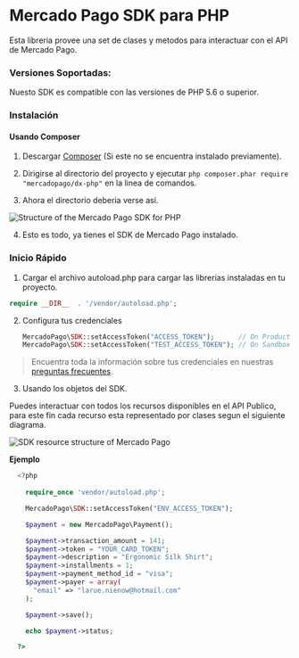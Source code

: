 # Mercado Pago SDK para PHP

Esta libreria provee una set de clases y metodos para interactuar con el API de Mercado Pago.

### Versiones Soportadas:

Nuesto SDK es compatible con las versiones de PHP 5.6 o superior.

### Instalación 

#### Usando Composer

1) Descargar [Composer](https://getcomposer.org/download/) (Si este no se encuentra instalado previamente).

2) Dirigirse al directorio del proyecto y ejecutar `php composer.phar require "mercadopago/dx-php"` en la linea de comandos.

3) Ahora el directorio deberia verse asi.

![Structure of the Mercado Pago SDK for PHP](https://user-images.githubusercontent.com/864790/34394635-44f7745a-eb39-11e7-981d-77cf759cf05f.png)

4) Esto es todo, ya tienes el SDK de Mercado Pago instalado.

### Inicio Rápido

1) Cargar el archivo autoload.php para cargar las librerias instaladas en tu proyecto.

  ```php
  require __DIR__  . '/vendor/autoload.php';
  ```

2) Configura tus credenciales
  
    ```php
    MercadoPago\SDK::setAccessToken("ACCESS_TOKEN");      // On Production
    MercadoPago\SDK::setAccessToken("TEST_ACCESS_TOKEN"); // On Sandbox
    ```

> Encuentra toda la información sobre tus credenciales en nuestras [preguntas frecuentes](https://www.mercadopago.com.ar/developers/es/guides/resources/faqs/credentials/). 

3) Usando los objetos del SDK.

  Puedes interactuar con todos los recursos disponibles en el API Publico, para este fin cada recurso esta representado por clases segun el siguiente diagrama.
  
  ![SDK resource structure of Mercado Pago](https://user-images.githubusercontent.com/864790/34393059-9acad058-eb2e-11e7-9987-494eaf19d109.png)
  
  **Ejemplo**
  
```php
  <?php
  
    require_once 'vendor/autoload.php';

    MercadoPago\SDK::setAccessToken("ENV_ACCESS_TOKEN");

    $payment = new MercadoPago\Payment();

    $payment->transaction_amount = 141;
    $payment->token = "YOUR_CARD_TOKEN";
    $payment->description = "Ergonomic Silk Shirt";
    $payment->installments = 1;
    $payment->payment_method_id = "visa";
    $payment->payer = array(
      "email" => "larue.nienow@hotmail.com"
    );

    $payment->save();

    echo $payment->status;

  ?>
```
